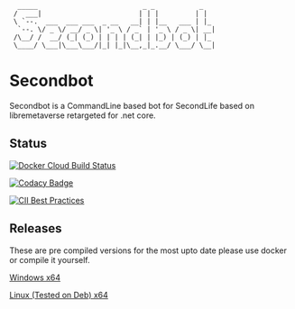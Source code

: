 
```
  _____                          _ _           _
 /  ___|                        | | |         | |
 \ `--.  ___  ___ ___  _ __   __| | |__   ___ | |_
  `--. \/ _ \/ __/ _ \| '_ \ / _` | '_ \ / _ \| __|
 /\__/ /  __/ (_| (_) | | | | (_| | |_) | (_) | |_
 \____/ \___|\___\___/|_| |_|\__,_|_.__/ \___/ \__|
```
# Secondbot
Secondbot is a CommandLine based bot for SecondLife based on libremetaverse retargeted for .net core.

## Status
[![Docker Cloud Build Status](https://img.shields.io/docker/cloud/build/madpeter/secondbot?style=flat-square)](https://hub.docker.com/r/madpeter/secondbot-bitbucket-auto)

[![Codacy Badge](https://api.codacy.com/project/badge/Grade/1945bad2070d4421adc9c6266dadb237)](https://www.codacy.com/manual/madpeter/SecondBot?utm_source=github.com&amp;utm_medium=referral&amp;utm_content=Madpeterz/SecondBot&amp;utm_campaign=Badge_Grade)

[![CII Best Practices](https://bestpractices.coreinfrastructure.org/projects/3765/badge)](https://bestpractices.coreinfrastructure.org/projects/3765)

## Releases
These are pre compiled versions for the most upto date please use docker or compile it yourself.

[Windows x64](https://github.com/Madpeterz/SecondBot/releases/tag/windows64)

[Linux (Tested on Deb) x64](https://github.com/Madpeterz/SecondBot/releases/tag/Linux64)
